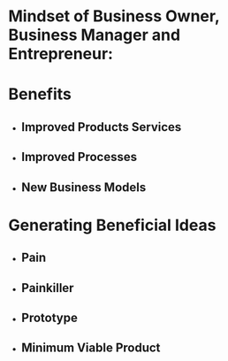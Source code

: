 # Mindset of Business Owner, Business Manager and Entrepreneur:

# Benefits

- ## Improved Products Services
- ## Improved Processes
- ## New Business Models

# Generating Beneficial Ideas
- ## Pain
- ## Painkiller
- ## Prototype
- ## Minimum Viable Product


